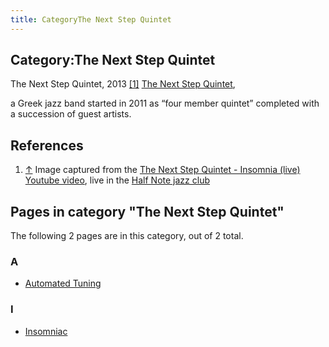 ```yaml
---
title: CategoryThe Next Step Quintet
---
```

## Category:The Next Step Quintet



[](File:TheNextStepQuintett.jpg) The Next Step Quintet, 2013 <a id="cite-note-1" href="#cite-ref-1">[1]</a>
[The Next Step Quintet](https://www.discogs.com/de/artist/3491511-The-Next-Step-Quintet),

a Greek jazz band started in 2011 as “four member quintet” completed with a succession of guest artists.

## References

1. <a id="cite-ref-1" href="#cite-note-1">↑</a> Image captured from the [The Next Step Quintet - Insomnia (live) Youtube video](https://www.youtube.com/watch?v=8m2yy1MU4wo), live in the [Half Note jazz club](https://www.halfnote.gr/%7C)

## Pages in category "The Next Step Quintet"

The following 2 pages are in this category, out of 2 total.

### A

- [Automated Tuning](Automated_Tuning "Automated Tuning")

### I

- [Insomniac](Insomniac "Insomniac")

